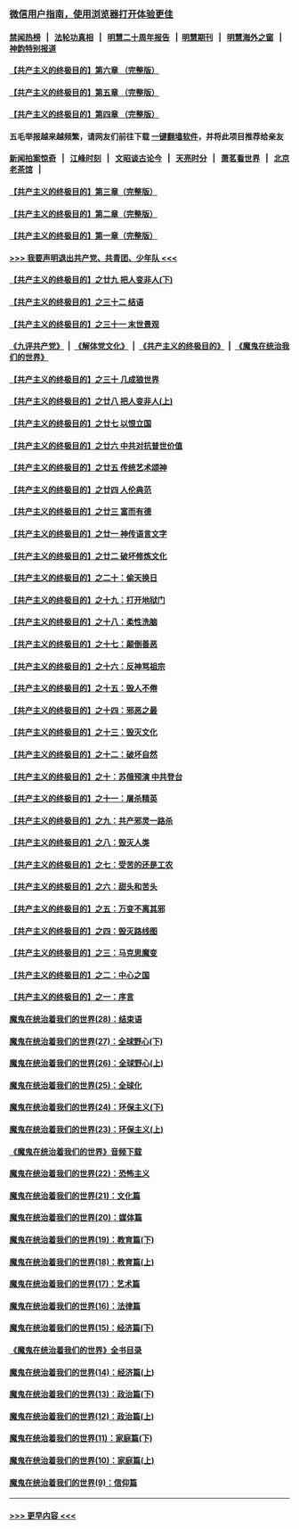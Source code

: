 ### [微信用户指南，使用浏览器打开体验更佳](https://github.com/gfw-breaker/banned-news1/blob/master/indexes/wechat-guide.md?t=0)
#### [禁闻热榜](热点新闻.md?t=0)  &nbsp;&nbsp;|&nbsp;&nbsp; [法轮功真相](https://github.com/gfw-breaker/truth/blob/master/README.md?t=0) &nbsp;&nbsp;|&nbsp;&nbsp; [明慧二十周年报告](https://github.com/gfw-breaker/mh-reports/blob/master/README.md?t=0) &nbsp;&nbsp;|&nbsp;&nbsp;[明慧期刊](https://github.com/gfw-breaker/mh-qikan) &nbsp;&nbsp;|&nbsp;&nbsp; [明慧海外之窗](https://github.com/gfw-breaker/mh-news/blob/master/README.md?t=0) &nbsp;&nbsp;|&nbsp;&nbsp; [神韵特别报道](https://github.com/gfw-breaker/mh-news/blob/master/shenyun.md?t=0)
#### [【共产主义的终极目的】第六章 （完整版）](../pages/nsc422/n11428913.md?t=02112011) 
#### [【共产主义的终极目的】第五章 （完整版）](../pages/nsc422/n11428912.md?t=02112011) 
#### [【共产主义的终极目的】第四章 （完整版）](../pages/nsc422/n11428907.md?t=02112011) 
#### 五毛举报越来越频繁，请网友们前往下载 [一键翻墙软件](https://github.com/gfw-breaker/ssr-accounts)，并将此项目推荐给亲友
#### [新闻拍案惊奇](https://github.com/gfw-breaker/banned-news1/blob/master/pages/link4.md) &nbsp;&nbsp;|&nbsp;&nbsp; [江峰时刻](https://github.com/gfw-breaker/banned-news1/blob/master/pages/link4.md) &nbsp;&nbsp;|&nbsp;&nbsp; [文昭谈古论今](https://github.com/gfw-breaker/banned-news1/blob/master/pages/link4.md) &nbsp;&nbsp;|&nbsp;&nbsp; [天亮时分](https://github.com/gfw-breaker/banned-news1/blob/master/pages/link4.md) &nbsp;&nbsp;|&nbsp;&nbsp; [萧茗看世界](https://github.com/gfw-breaker/banned-news1/blob/master/pages/link4.md) &nbsp;&nbsp;|&nbsp;&nbsp; [北京老茶馆](https://github.com/gfw-breaker/banned-news1/blob/master/pages/link4.md) &nbsp;&nbsp;|&nbsp;&nbsp; 
#### [【共产主义的终极目的】第三章（完整版）](../pages/nsc422/n11428848.md?t=02112011) 
#### [【共产主义的终极目的】第二章（完整版）](../pages/nsc422/n11428831.md?t=02112011) 
#### [【共产主义的终极目的】第一章（完整版）](../pages/nsc422/n11417651.md?t=02112011) 
#### [>>> 我要声明退出共产党、共青团、少年队 <<<](https://github.com/begood0513/goodnews/blob/master/quit/letter.md) 
#### [【共产主义的终极目的】之廿九 把人变非人(下)](../pages/nsc422/n11344140.md?t=02112011) 
#### [【共产主义的终极目的】之三十二 结语](../pages/nsc422/n11360535.md?t=02112011) 
#### [【共产主义的终极目的】之三十一 末世景观](../pages/nsc422/n11351129.md?t=02112011) 
#### [《九评共产党》](https://github.com/begood0513/9ping.md/blob/master/README.md) &nbsp;|&nbsp; [《解体党文化》](../../../../jtdwh.md/blob/master/README.md)  &nbsp;|&nbsp; [《共产主义的终极目的》](../../../../gczydzjmd.md/blob/master/README.md) &nbsp;|&nbsp; [《魔鬼在统治我们的世界》](../../../../mgztzwmdsj.md/blob/master/README.md) 
#### [【共产主义的终极目的】之三十 几成狼世界](../pages/nsc422/n11348280.md?t=02112011) 
#### [【共产主义的终极目的】之廿八 把人变非人(上)](../pages/nsc422/n11340492.md?t=02112011) 
#### [【共产主义的终极目的】之廿七 以恨立国](../pages/nsc422/n11336944.md?t=02112011) 
#### [【共产主义的终极目的】之廿六 中共对抗普世价值](../pages/nsc422/n11324785.md?t=02112011) 
#### [【共产主义的终极目的】之廿五 传统艺术颂神](../pages/nsc422/n11296396.md?t=02112011) 
#### [【共产主义的终极目的】之廿四 人伦典范](../pages/nsc422/n11296397.md?t=02112011) 
#### [【共产主义的终极目的】之廿三 富而有德](../pages/nsc422/n11283598.md?t=02112011) 
#### [【共产主义的终极目的】之廿一 神传语言文字](../pages/nsc422/n11263265.md?t=02112011) 
#### [【共产主义的终极目的】之廿二 破坏修炼文化](../pages/nsc422/n11245728.md?t=02112011) 
#### [【共产主义的终极目的】之二十：偷天换日](../pages/nsc422/n11238846.md?t=02112011) 
#### [【共产主义的终极目的】之十九：打开地狱门](../pages/nsc422/n11206376.md?t=02112011) 
#### [【共产主义的终极目的】之十八：柔性洗脑](../pages/nsc422/n11199994.md?t=02112011) 
#### [【共产主义的终极目的】之十七：颠倒善恶](../pages/nsc422/n11179782.md?t=02112011) 
#### [【共产主义的终极目的】之十六：反神骂祖宗](../pages/nsc422/n11166798.md?t=02112011) 
#### [【共产主义的终极目的】之十五：毁人不倦](../pages/nsc422/n11166792.md?t=02112011) 
#### [【共产主义的终极目的】之十四：邪恶之最](../pages/nsc422/n11150249.md?t=02112011) 
#### [【共产主义的终极目的】之十三：毁灭文化](../pages/nsc422/n11135227.md?t=02112011) 
#### [【共产主义的终极目的】之十二：破坏自然](../pages/nsc422/n11135214.md?t=02112011) 
#### [【共产主义的终极目的】之十：苏俄预演 中共登台](../pages/nsc422/n11118424.md?t=02112011) 
#### [【共产主义的终极目的】之十一：屠杀精英](../pages/nsc422/n11118442.md?t=02112011) 
#### [【共产主义的终极目的】之九：共产邪灵一路杀](../pages/nsc422/n11114139.md?t=02112011) 
#### [【共产主义的终极目的】之八：毁灭人类](../pages/nsc422/n11108503.md?t=02112011) 
#### [【共产主义的终极目的】之七：受苦的还是工农](../pages/nsc422/n11101809.md?t=02112011) 
#### [【共产主义的终极目的】之六：甜头和苦头](../pages/nsc422/n11096971.md?t=02112011) 
#### [【共产主义的终极目的】之五：万变不离其邪](../pages/nsc422/n11091285.md?t=02112011) 
#### [【共产主义的终极目的】之四：毁灭路线图](../pages/nsc422/n11086284.md?t=02112011) 
#### [【共产主义的终极目的】之三：马克思魔变](../pages/nsc422/n11061941.md?t=02112011) 
#### [【共产主义的终极目的】之二：中心之国](../pages/nsc422/n11047728.md?t=02112011) 
#### [【共产主义的终极目的】之一：序言](../pages/nsc422/n11086077.md?t=02112011) 
#### [魔鬼在统治着我们的世界(28)：结束语](../pages/nsc422/n10936246.md?t=02112011) 
#### [魔鬼在统治着我们的世界(27)：全球野心(下)](../pages/nsc422/n10928319.md?t=02112011) 
#### [魔鬼在统治着我们的世界(26)：全球野心(上)](../pages/nsc422/n10900318.md?t=02112011) 
#### [魔鬼在统治着我们的世界(25)：全球化](../pages/nsc422/n10788205.md?t=02112011) 
#### [魔鬼在统治着我们的世界(24)：环保主义(下)](../pages/nsc422/n10695307.md?t=02112011) 
#### [魔鬼在统治着我们的世界(23)：环保主义(上)](../pages/nsc422/n10688613.md?t=02112011) 
#### [《魔鬼在统治着我们的世界》音频下载](../pages/nsc422/n10635553.md?t=02112011) 
#### [魔鬼在统治着我们的世界(22)：恐怖主义](../pages/nsc422/n10614727.md?t=02112011) 
#### [魔鬼在统治着我们的世界(21)：文化篇](../pages/nsc422/n10597706.md?t=02112011) 
#### [魔鬼在统治着我们的世界(20)：媒体篇](../pages/nsc422/n10586579.md?t=02112011) 
#### [魔鬼在统治着我们的世界(19)：教育篇(下)](../pages/nsc422/n10564808.md?t=02112011) 
#### [魔鬼在统治着我们的世界(18)：教育篇(上)](../pages/nsc422/n10526970.md?t=02112011) 
#### [魔鬼在统治着我们的世界(17)：艺术篇](../pages/nsc422/n10499093.md?t=02112011) 
#### [魔鬼在统治着我们的世界(16)：法律篇](../pages/nsc422/n10485969.md?t=02112011) 
#### [魔鬼在统治着我们的世界(15)：经济篇(下)](../pages/nsc422/n10469975.md?t=02112011) 
#### [《魔鬼在统治着我们的世界》全书目录](../pages/nsc422/n10464261.md?t=02112011) 
#### [魔鬼在统治着我们的世界(14)：经济篇(上)](../pages/nsc422/n10457370.md?t=02112011) 
#### [魔鬼在统治着我们的世界(13)：政治篇(下)](../pages/nsc422/n10448270.md?t=02112011) 
#### [魔鬼在统治着我们的世界(12)：政治篇(上)](../pages/nsc422/n10444576.md?t=02112011) 
#### [魔鬼在统治着我们的世界(11)：家庭篇(下)](../pages/nsc422/n10440961.md?t=02112011) 
#### [魔鬼在统治着我们的世界(10)：家庭篇(上)](../pages/nsc422/n10435448.md?t=02112011) 
#### [魔鬼在统治着我们的世界(9)：信仰篇](../pages/nsc422/n10432159.md?t=02112011) 

----
#### [ >>> 更早内容 <<< ](../indexes/nsc422-earlier.md)
